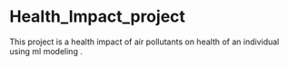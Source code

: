# Health_Impact_project
This project is a health impact of air pollutants on health of an individual using ml modeling . 
